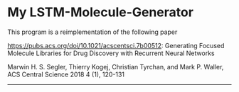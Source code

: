 # My LSTM-Molecule-Generator

This program is a reimplementation of the following paper

https://pubs.acs.org/doi/10.1021/acscentsci.7b00512: Generating Focused Molecule Libraries for Drug Discovery with Recurrent Neural Networks

Marwin H. S. Segler, Thierry Kogej, Christian Tyrchan, and Mark P. Waller,
ACS Central Science 2018 4 (1), 120-131


----------------------------------

